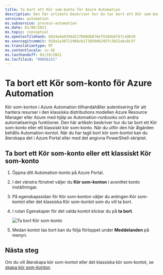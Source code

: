 ```yaml
---
title: Ta bort ett Kör som-konto för Azure Automation
description: Den här artikeln beskriver hur du tar bort ett Kör som-konto med PowerShell eller från Azure Portal.
services: automation
ms.subservice: process-automation
ms.date: 01/06/2021
ms.topic: conceptual
ms.openlocfilehash: 6924a9a9394d237b08db878ef910de6767ca9b39
ms.sourcegitcommit: 910a1a38711966cb171050db245fc3b22abc8c5f
ms.translationtype: MT
ms.contentlocale: sv-SE
ms.lasthandoff: 03/19/2021
ms.locfileid: "99056151"
---
```

# <a name="delete-an-azure-automation-run-as-account"></a>Ta bort ett Kör som-konto för Azure Automation

Kör som-konton i Azure Automation tillhandahåller autentisering för att hantera resurser i den klassiska distributions modellen Azure Resource Manager eller Azure med hjälp av Automation-runbooks och andra automatiserings funktioner. Den här artikeln beskriver hur du tar bort ett Kör som-konto eller ett klassiskt kör som-konto. När du utför den här åtgärden behålls Automation-kontot. När du har tagit bort kör som-kontot kan du återskapa det i Azure Portal eller med det angivna PowerShell-skriptet.

## <a name="delete-a-run-as-or-classic-run-as-account"></a>Ta bort ett Kör som-konto eller ett klassiskt Kör som-konto

1. Öppna ditt Automation-konto på Azure Portal.

2. I det vänstra fönstret väljer du **Kör som-konton** i avsnittet konto inställningar.

3. På egenskapssidan för Kör som-konton väljer du antingen Kör som-kontot eller det klassiska Kör som-kontot som du vill ta bort.

4. I rutan Egenskaper för det valda kontot klickar du på **ta bort**.

   ![Ta bort Kör som-konto](media/delete-run-as-account/automation-account-delete-run-as.png)

5. Medan kontot tas bort kan du följa förloppet under **Meddelanden** på menyn.

## <a name="next-steps"></a>Nästa steg

Om du vill återskapa kör som-kontot eller det klassiska kör som-kontot, se [skapa kör som-konton](create-run-as-account.md).